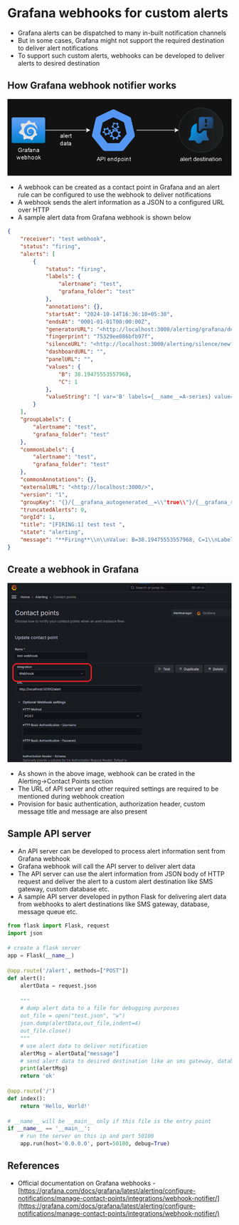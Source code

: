 # Grafana webhooks for custom alerts
-   Grafana alerts can be dispatched to many in-built notification channels
-   But in some cases, Grafana might not support the required destination to deliver alert notifications
-   To support such custom alerts, webhooks can be developed to deliver alerts to desired destination

## How Grafana webhook notifier works

![image.png](https://github.com/nagasudhirpulla/taming_python/blob/master/blog/skills/assets/img/grafana_webhook_architecture.png?raw=true)

-   A webhook can be created as a contact point in Grafana and an alert rule can be configured to use the webhook to deliver notifications
-   A webhook sends the alert information as a JSON to a configured URL over HTTP
-   A sample alert data from Grafana webhook is shown below

```json
{
    "receiver": "test webhook",
    "status": "firing",
    "alerts": [
        {
            "status": "firing",
            "labels": {
                "alertname": "test",
                "grafana_folder": "test"
            },
            "annotations": {},
            "startsAt": "2024-10-14T16:36:10+05:30",
            "endsAt": "0001-01-01T00:00:00Z",
            "generatorURL": "<http://localhost:3000/alerting/grafana/de0fg38xxe70gd/view?orgId=1>",
            "fingerprint": "75329ee086bfb97f",
            "silenceURL": "<http://localhost:3000/alerting/silence/new?alertmanager=grafana&matcher=alertname%3Dtest&matcher=grafana_folder%3Dtest&orgId=1>",
            "dashboardURL": "",
            "panelURL": "",
            "values": {
                "B": 38.19475553557968,
                "C": 1
            },
            "valueString": "[ var='B' labels={__name__=A-series} value=38.19475553557968 ], [ var='C' labels={__name__=A-series} value=1 ]"
        }
    ],
    "groupLabels": {
        "alertname": "test",
        "grafana_folder": "test"
    },
    "commonLabels": {
        "alertname": "test",
        "grafana_folder": "test"
    },
    "commonAnnotations": {},
    "externalURL": "<http://localhost:3000/>",
    "version": "1",
    "groupKey": "{}/{__grafana_autogenerated__=\\"true\\"}/{__grafana_receiver__=\\"test webhook\\"}:{alertname=\\"test\\", grafana_folder=\\"test\\"}",
    "truncatedAlerts": 0,
    "orgId": 1,
    "title": "[FIRING:1] test test ",
    "state": "alerting",
    "message": "**Firing**\\n\\nValue: B=38.19475553557968, C=1\\nLabels:\\n - alertname = test\\n - grafana_folder = test\\nAnnotations:\\nSource: <http://localhost:3000/alerting/grafana/de0fg38xxe70gd/view?orgId=1\\nSilence:> <http://localhost:3000/alerting/silence/new?alertmanager=grafana&matcher=alertname%3Dtest&matcher=grafana_folder%3Dtest&orgId=1\\n>"
}

```

## Create a webhook in Grafana

![image.png](https://github.com/nagasudhirpulla/taming_python/blob/master/blog/skills/assets/img/grafana_webhook_config_page.png?raw=true)

-   As shown in the above image, webhook can be crated in the Alerting→Contact Points section
-   The URL of API server and other required settings are required to be mentioned during webhook creation
-   Provision for basic authentication, authorization header, custom message title and message are also present

## Sample API server

-   An API server can be developed to process alert information sent from Grafana webhook
-   Grafana webhook will call the API server to deliver alert data
-   The API server can use the alert information from JSON body of HTTP request and deliver the alert to a custom alert destination like SMS gateway, custom database etc.
-   A sample API server developed in python Flask for delivering alert data from webhooks to alert destinations like SMS gateway, database, message queue etc.

```python
from flask import Flask, request
import json

# create a flask server
app = Flask(__name__)

@app.route('/alert', methods=["POST"])
def alert():
    alertData = request.json

    """
    # dump alert data to a file for debugging purposes
    out_file = open("test.json", "w")
    json.dump(alertData,out_file,indent=4)
    out_file.close()
    """
    # use alert data to deliver notification
    alertMsg = alertData["message"]
    # send alert data to desired destination like an sms gateway, database etc.
    print(alertMsg)
    return 'ok'

@app.route('/')
def index():
    return 'Hello, World!'

# __name__ will be __main__ only if this file is the entry point
if __name__ == '__main__':
    # run the server on this ip and port 50100
    app.run(host='0.0.0.0', port=50100, debug=True)

```

## References

-   Official documentation on Grafana webhooks - [https://grafana.com/docs/grafana/latest/alerting/configure-notifications/manage-contact-points/integrations/webhook-notifier/](https://grafana.com/docs/grafana/latest/alerting/configure-notifications/manage-contact-points/integrations/webhook-notifier/)
<!--stackedit_data:
eyJoaXN0b3J5IjpbMTg5MDk0NTcxMSwxMTU4MzQwODg2XX0=
-->